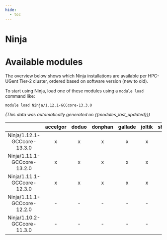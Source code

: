 ```yaml
---
hide:
  - toc
---
```


Ninja
=====

# Available modules


The overview below shows which Ninja installations are available per HPC-UGent Tier-2 cluster, ordered based on software version (new to old).

To start using Ninja, load one of these modules using a `module load` command like:

```shell
module load Ninja/1.12.1-GCCcore-13.3.0
```

*(This data was automatically generated on {{modules_last_updated}})*  

| |accelgor|doduo|donphan|gallade|joltik|shinx|
| :---: | :---: | :---: | :---: | :---: | :---: | :---: |
|Ninja/1.12.1-GCCcore-13.3.0|x|x|x|x|x|x|
|Ninja/1.11.1-GCCcore-13.2.0|x|x|x|x|x|x|
|Ninja/1.11.1-GCCcore-12.3.0|x|x|x|x|x|x|
|Ninja/1.11.1-GCCcore-12.2.0|-|-|-|-|-|x|
|Ninja/1.10.2-GCCcore-11.3.0|-|-|-|-|-|x|
